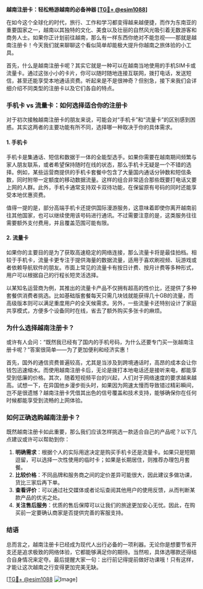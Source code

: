 **越南注册卡：轻松畅游越南的必备神器 [[TG💪+ @esim1088](https://t.me/s/esim1088)]**

在如今这个全球化的时代，旅行、工作和学习都变得越来越便捷，而作为东南亚的重要国家之一，越南以其独特的文化、美食以及壮丽的自然风光吸引着无数游客和商务人士。如果你正计划前往越南，那么有一样东西你绝对不能忽视——那就是越南注册卡！今天我们就来聊聊这个看似简单却能极大提升你越南之旅体验的小工具。

首先，什么是越南注册卡呢？其实它就是一种可以在越南当地使用的手机SIM卡或流量卡。通过这张小小的卡片，你可以随时随地连接互联网，拨打电话，发送短信，甚至还能享受本地通话资费。听起来是不是很神奇？但别急，接下来我们会详细介绍不同类型的注册卡以及它们各自的特点。

### **手机卡 vs 流量卡：如何选择适合你的注册卡**

对于初次接触越南注册卡的朋友来说，可能会对“手机卡”和“流量卡”的区别感到困惑。其实这两者的主要功能有所不同，选择哪一种取决于你的具体需求。

#### **1. 手机卡**
手机卡是集通话、短信和数据于一体的全能型选手。如果你需要在越南期间频繁与家人朋友联系，或者希望保持随时在线的状态，那么手机卡无疑是一个不错的选择。例如，某些运营商提供的手机卡套餐中包含了大量国内通话分钟数和短信条数，同时附带一定额度的移动数据流量。这样的组合非常适合那些既要打电话又要上网的人群。此外，手机卡通常支持双卡双待功能，在保留原有号码的同时还能享受本地优惠资费。

值得一提的是，部分高端手机卡还提供国际漫游服务，这意味着即使你离开越南前往其他国家，也可以继续使用该号码进行通讯。不过需要注意的是，这类服务往往需要额外支付费用，并且覆盖范围可能有限。

#### **2. 流量卡**
如果你的主要目的是为了获取高速稳定的网络连接，那么流量卡将是最佳拍档。相较于手机卡，流量卡更专注于提供海量的数据流量，适用于喜欢刷视频、玩游戏或者依赖导航软件的朋友。市面上常见的流量卡有按日计费、按月计费等多种形式，用户可以根据自己的行程长短灵活选择。

以某知名运营商为例，其推出的流量卡产品不仅拥有超高的性价比，还提供了多种套餐供消费者挑选。比如基础版套餐每天只需几块钱就能获得几十GB的流量，而高级版本则可以满足重度用户的全天候需求。另外，一些流量卡还特别设计了家庭共享模式，方便多个设备同时在线，省去了额外购买多张卡的麻烦。

### **为什么选择越南注册卡？**

或许有人会问：“既然我已经有了国内的手机号码，为什么还要专门买一张越南注册卡呢？”答案很简单——为了更加便利和经济实惠！

首先，国外的通信资费普遍较高，尤其是当涉及到跨境通话时，高昂的成本会让你钱包迅速缩水。而使用越南注册卡后，无论是拨打本地电话还是接听来电，都能享受到低廉的价格。其次，随着短视频平台的兴起，人们对于网络速度的要求越来越高。试想一下，在异国他乡漫步街头时，如果因为网速太慢而导致错过精彩瞬间，岂不是很遗憾？越南注册卡凭借其出色的信号覆盖和技术支持，能够确保你在任何时候都能享受到流畅的上网体验。

### **如何正确选购越南注册卡？**

既然越南注册卡如此重要，那么我们应该怎样挑选一款适合自己的产品呢？以下几点建议或许可以帮助到你：

1. **明确需求**：根据个人的实际用途决定是购买手机卡还是流量卡。如果只是短期逗留，可以选择一次性使用的临时卡；如果是长期居住，则推荐办理包月套餐。
2. **比较价格**：不同品牌和服务商之间的定价差异可能很大，因此建议多做功课，货比三家后再下单。
3. **查看评价**：可以通过社交媒体或者论坛查阅其他用户的使用反馈，从而判断某款产品的优劣之处。
4. **关注售后服务**：优质的售后保障可以让我们的旅途更加安心无忧。因此，在购买前一定要确认商家是否提供完善的客服支持。

### **结语**

总而言之，越南注册卡已经成为现代人出行必备的一项利器。无论你是想要节省开支还是追求极致的网络体验，它都能够满足你的期待。当然啦，具体选哪款还得结合自身情况来定夺。最后提醒大家一句：出行前记得提前做好功课哦！只有这样，才能让这次越南之行变得更加完美无缺。

[[TG💪+ @esim1088](https://t.me/s/esim1088) ![Image](https://i.postimg.cc/4NQfJmqS/Snipaste-2025-05-13-00-14-12.png)]